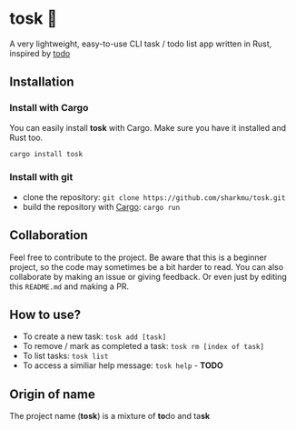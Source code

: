 # tosk 🚀
A very lightweight, easy-to-use CLI task / todo list app written in Rust, inspired by [todo](https://github.com/sioodmy/todo)

## Installation
### Install with Cargo
You can easily install **tosk** with Cargo. Make sure you have it installed and Rust too. 
```bash
cargo install tosk
```

### Install with git
- clone the repository: `git clone https://github.com/sharkmu/tosk.git`
- build the repository with [Cargo](https://crates.io/): `cargo run`

## Collaboration
Feel free to contribute to the project. Be aware that this is a beginner project, so the code may sometimes be a bit harder to read.
You can also collaborate by making an issue or giving feedback. Or even just by editing this `README.md` and making a PR.

## How to use?
- To create a new task: `tosk add [task]`
- To remove / mark as completed a task: `tosk rm [index of task]`
- To list tasks: `tosk list`
- To access a similiar help message: `tosk help` - **TODO**

## Origin of name
The project name (**tosk**) is a mixture of **to**do and ta**sk**